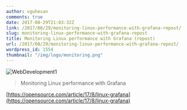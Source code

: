 ```yaml
---
author: vguhesan
comments: true
date: 2017-08-29T21:03:32Z
link: /2017/08/29/monitoring-linux-performance-with-grafana-repost/
slug: monitoring-linux-performance-with-grafana-repost
title: Monitoring Linux performance with Grafana (repost) 
url: /2017/08/29/monitoring-linux-performance-with-grafana-repost/
wordpress_id: 1554
thumbnail: "/img/logo/monitoring.png"
---
```


![WebDevelopment1](/img/logo/monitoring.png)


<blockquote>Monitoring Linux performance with Grafana</blockquote>


[https://opensource.com/article/17/8/linux-grafana](https://opensource.com/article/17/8/linux-grafana)
